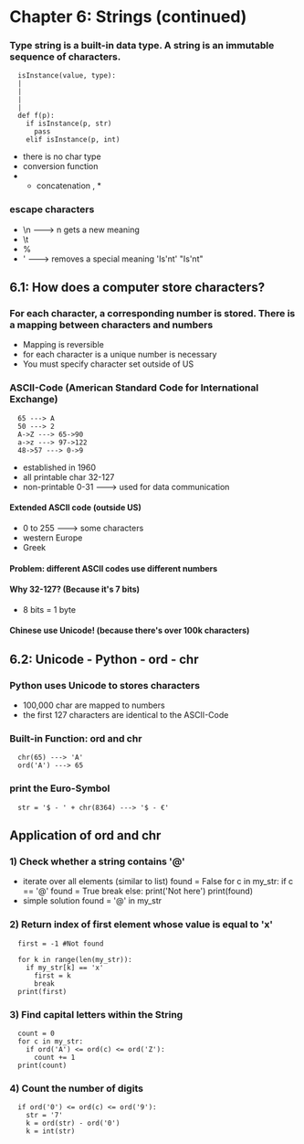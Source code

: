 # Chapter 6: Strings (continued)
### Type string is a built-in data type. A string is an **immutable** sequence of characters.
      isInstance(value, type):
      |
      |
      |
      |
      def f(p):
        if isInstance(p, str)
          pass
        elif isInstance(p, int)
* there is no char type
* conversion function
* + concatenation , *

### escape characters
* \n ---> n gets a new meaning
* \t  
* \%
* \' ---> removes a special meaning
      'Is\'nt'
      "Is'nt"

## 6.1: How does a computer store characters?
### For each character, a corresponding number is stored. There is a mapping between characters and numbers
* Mapping is reversible
* for each character is a unique number is necessary
* You must specify character set outside of US

### ASCII-Code (American Standard Code for International Exchange)
      65 ---> A
      50 ---> 2
      A->Z ---> 65->90
      a->z ---> 97->122
      48->57 ---> 0->9
* established in 1960
* all printable char 32-127
* non-printable 0-31 ---> used for data communication
#### Extended ASCII code (outside US)
* 0 to 255 ---> some characters
* western Europe
* Greek
#### Problem: different ASCII codes use different numbers
#### Why 32-127? (Because it's 7 bits)
* 8 bits = 1 byte
#### Chinese use Unicode! (because there's over 100k characters)

## 6.2: Unicode - Python - ord - chr
### Python uses Unicode to stores characters
* 100,000 char are mapped to numbers
* the first 127 characters are identical to the ASCII-Code

### Built-in Function: ord and chr
      chr(65) ---> 'A'
      ord('A') ---> 65
### print the Euro-Symbol
      str = '$ - ' + chr(8364) ---> '$ - €'

## Application of ord and chr
### 1) Check whether a string contains '@'
* iterate over all elements (similar to list)
      found = False
      for c in my_str:
        if c == '@'
          found = True
          break
        else:
          print('Not here')
      print(found)
* simple solution
      found = '@' in my_str

### 2) Return index of first element whose value is equal to 'x'
      first = -1 #Not found

      for k in range(len(my_str)):
        if my_str[k] == 'x'
          first = k
          break
      print(first)

### 3) Find capital letters within the String
      count = 0
      for c in my_str:
        if ord('A') <= ord(c) <= ord('Z'):
          count += 1
      print(count)

### 4) Count the number of digits
      if ord('0') <= ord(c) <= ord('9'):
        str = '7'
        k = ord(str) - ord('0')
        k = int(str)
